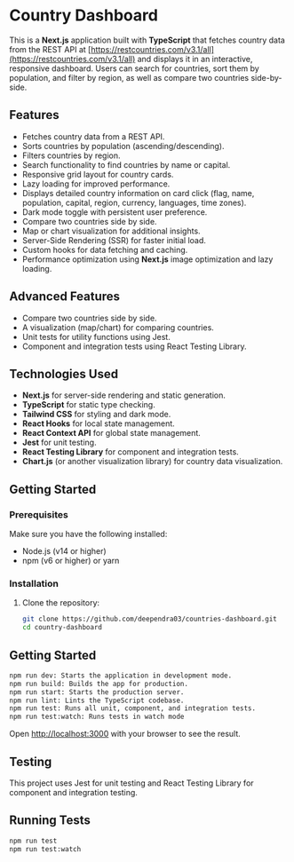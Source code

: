 # Country Dashboard

This is a **Next.js** application built with **TypeScript** that fetches country data from the REST API at [https://restcountries.com/v3.1/all](https://restcountries.com/v3.1/all) and displays it in an interactive, responsive dashboard. Users can search for countries, sort them by population, and filter by region, as well as compare two countries side-by-side.

## Features

- Fetches country data from a REST API.
- Sorts countries by population (ascending/descending).
- Filters countries by region.
- Search functionality to find countries by name or capital.
- Responsive grid layout for country cards.
- Lazy loading for improved performance.
- Displays detailed country information on card click (flag, name, population, capital, region, currency, languages, time zones).
- Dark mode toggle with persistent user preference.
- Compare two countries side by side.
- Map or chart visualization for additional insights.
- Server-Side Rendering (SSR) for faster initial load.
- Custom hooks for data fetching and caching.
- Performance optimization using **Next.js** image optimization and lazy loading.

## Advanced Features

- Compare two countries side by side.
- A visualization (map/chart) for comparing countries.
- Unit tests for utility functions using Jest.
- Component and integration tests using React Testing Library.

## Technologies Used

- **Next.js** for server-side rendering and static generation.
- **TypeScript** for static type checking.
- **Tailwind CSS** for styling and dark mode.
- **React Hooks** for local state management.
- **React Context API** for global state management.
- **Jest** for unit testing.
- **React Testing Library** for component and integration tests.
- **Chart.js** (or another visualization library) for country data visualization.

## Getting Started

### Prerequisites

Make sure you have the following installed:

- Node.js (v14 or higher)
- npm (v6 or higher) or yarn

### Installation

1. Clone the repository:

   ```bash
   git clone https://github.com/deependra03/countries-dashboard.git
   cd country-dashboard


## Getting Started

```bash
npm run dev: Starts the application in development mode.
npm run build: Builds the app for production.
npm run start: Starts the production server.
npm run lint: Lints the TypeScript codebase.
npm run test: Runs all unit, component, and integration tests.
npm run test:watch: Runs tests in watch mode
```

Open [http://localhost:3000](http://localhost:3000) with your browser to see the result.

## Testing
This project uses Jest for unit testing and React Testing Library for component and integration testing.

## Running Tests

```bash
npm run test
npm run test:watch
```